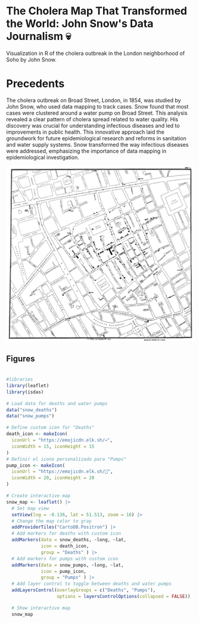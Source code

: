 # The Cholera Map That Transformed the World: John Snow's Data Journalism 💀
Visualization in R of the cholera outbreak in the London neighborhood of Soho by John Snow.

# Precedents
The cholera outbreak on Broad Street, London, in 1854, was studied by John Snow, who used data mapping to track cases. Snow found that most cases were clustered around a water pump on Broad Street. This analysis revealed a clear pattern of cholera spread related to water quality. His discovery was crucial for understanding infectious diseases and led to improvements in public health. This innovative approach laid the groundwork for future epidemiological research and reforms in sanitation and water supply systems. Snow transformed the way infectious diseases were addressed, emphasizing the importance of data mapping in epidemiological investigation.

![](Snow-cholera-map.jpg)



## Figures

``` r

#libraries
library(leaflet)
library(isdas)
```
``` r
# Load data for deaths and water pumps
data("snow_deaths")
data("snow_pumps")
```
``` r
# Define custom icon for "Deaths"
death_icon <- makeIcon(
  iconUrl = "https://emojicdn.elk.sh/💀",
  iconWidth = 15, iconHeight = 15
)
# Definir el icono personalizado para "Pumps"
pump_icon <- makeIcon(
  iconUrl = "https://emojicdn.elk.sh/🚰",
  iconWidth = 20, iconHeight = 20
)
```
``` r
# Create interactive map
snow_map <- leaflet() |>
  # Set map view
  setView(lng = -0.136, lat = 51.513, zoom = 16) |>
  # Change the map color to gray
  addProviderTiles("CartoDB.Positron") |>
  # Add markers for deaths with custom icon
  addMarkers(data = snow_deaths, ~long, ~lat,
             icon = death_icon,
             group = "Deaths" ) |>
  # Add markers for pumps with custom icon
  addMarkers(data = snow_pumps, ~long, ~lat,
             icon = pump_icon,
             group = "Pumps" ) |>
  # Add layer control to toggle between deaths and water pumps
  addLayersControl(overlayGroups = c("Deaths", "Pumps"),
                   options = layersControlOptions(collapsed = FALSE))
```
``` r
  # Show interactive map
  snow_map
```
